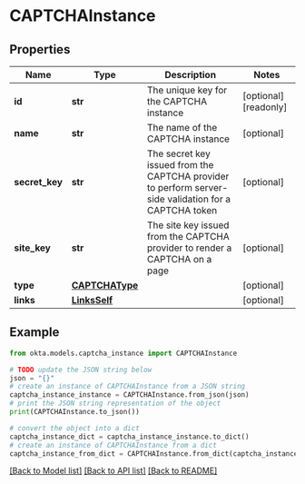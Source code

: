 # CAPTCHAInstance



## Properties

Name | Type | Description | Notes
------------ | ------------- | ------------- | -------------
**id** | **str** | The unique key for the CAPTCHA instance | [optional] [readonly] 
**name** | **str** | The name of the CAPTCHA instance | [optional] 
**secret_key** | **str** | The secret key issued from the CAPTCHA provider to perform server-side validation for a CAPTCHA token | [optional] 
**site_key** | **str** | The site key issued from the CAPTCHA provider to render a CAPTCHA on a page | [optional] 
**type** | [**CAPTCHAType**](CAPTCHAType.md) |  | [optional] 
**links** | [**LinksSelf**](LinksSelf.md) |  | [optional] 

## Example

```python
from okta.models.captcha_instance import CAPTCHAInstance

# TODO update the JSON string below
json = "{}"
# create an instance of CAPTCHAInstance from a JSON string
captcha_instance_instance = CAPTCHAInstance.from_json(json)
# print the JSON string representation of the object
print(CAPTCHAInstance.to_json())

# convert the object into a dict
captcha_instance_dict = captcha_instance_instance.to_dict()
# create an instance of CAPTCHAInstance from a dict
captcha_instance_from_dict = CAPTCHAInstance.from_dict(captcha_instance_dict)
```
[[Back to Model list]](../README.md#documentation-for-models) [[Back to API list]](../README.md#documentation-for-api-endpoints) [[Back to README]](../README.md)


